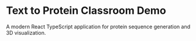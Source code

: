# Text to Protein Classroom Demo

A modern React TypeScript application for protein sequence generation and 3D visualization.
